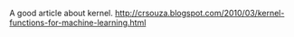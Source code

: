 A good article about kernel. http://crsouza.blogspot.com/2010/03/kernel-functions-for-machine-learning.html
